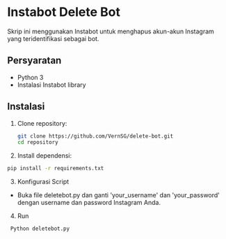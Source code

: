 # Instabot Delete Bot

Skrip ini menggunakan Instabot untuk menghapus akun-akun Instagram yang teridentifikasi sebagai bot.

## Persyaratan

- Python 3
- Instalasi Instabot library

## Instalasi

1. Clone repository:
   ```bash
   git clone https://github.com/VernSG/delete-bot.git
   cd repository

2. Install dependensi:
```bash
pip install -r requirements.txt
```

3. Konfigurasi Script
- Buka file deletebot.py dan ganti 'your_username' dan 'your_password' dengan username dan password Instagram Anda.

4. Run
```bash
 Python deletebot.py
